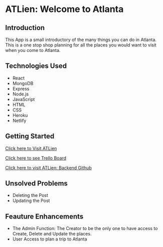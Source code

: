 # ATLien: Welcome to Atlanta

## Introduction

This App is a small introductory of the many things you can do in Atlanta. This is a one stop shop planning for all the places you would want to visit when you come to Atlanta.

## Technologies Used
- React
- MongoDB
- Express
- Node.js
- JavaScript
- HTML
- CSS
- Heroku
- Netlify

## Getting Started
[Click here to Visit ATLien](https://atlien.netlify.app/)

[Click here to see Trello Board](https://trello.com/b/sImTytcz/atlien)

[Click here to visit ATLien: Backend Github](https://github.com/clums19/atlien-backend)

## Unsolved Problems
- Deleting the Post
- Updating the Post

## Feauture Enhancements
- The Admin Function: The Creator to be the only one to have access to Create, Delete and Update the places.
- User Access to plan a trip to Atlanta
